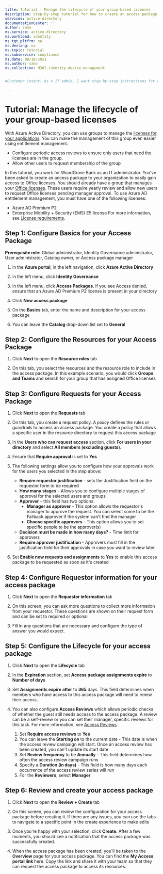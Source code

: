 ```yaml
---
title: Tutorial - Manage the lifecycle of your group-based licenses 
description: Step-by-step tutorial for how to create an access package for managing group-based licenses in Azure Active Directory entitlement management.
services: active-directory
documentationCenter: ''
author: sama
ms.service: active-directory
ms.workload: identity
ms.tgt_pltfrm: na
ms.devlang: na
ms.topic: tutorial
ms.subservice: compliance
ms.date: 08/18/2021
ms.author: sama
ms.collection: M365-identity-device-management


#Customer intent: As a IT admin, I want step-by-step instructions for creating an access package for Managing the lifecycle of your group-based licenses.

---
```

# Tutorial: Manage the lifecycle of your group-based licenses
 
With Azure Active Directory, you can use groups to manage the [licenses for your applications](/active-directory/enterprise-users/licensing-groups-assign.md). You can make the management of this group even easier using entitlement management. 

*	Configure periodic access reviews to ensure only users that need the licenses are in the group. 
*	Allow other users to request membership of the group

In this tutorial, you work for WoodGrove Bank as an IT administrator. You've been asked to create an access package to your organization to easily gain access to Office licenses. You should already have a group that manages your [Office licenses](/active-directory/enterprise-users/licensing-groups-assign.md). These users require yearly review and allow new users to request Office licenses pending manager approval. 
To use Azure AD entitlement management, you must have one of the following licenses:

- Azure AD Premium P2
- Enterprise Mobility + Security (EMS) E5 license
For more information, see [License requirements](entitlement-management-overview.md#license-requirements).
## Step 1: Configure Basics for your Access Package

**Prerequisite role:** Global administrator, Identity Governance administrator, User administrator, Catalog owner, or Access package manager

1. In the **Azure portal**, in the left navigation, click **Azure Active Directory**

2. In the left menu, click **Identity Governance**

3. In the left menu, click **Access Packages**. If you see Access denied, ensure that an Azure AD Premium P2 license is present in your directory

4. Click **New access package**

5. On the **Basics** tab, enter the name and description for your access package

6. You can leave the **Catalog** drop-down list set to **General**

## Step 2: Configure the Resources for your Access Package

1. Click **Next** to open the **Resource roles** tab

2. On this tab, you select the resources and the resource role to include in the access package. In this example scenario, you would click **Groups and Teams** and search for your group that has assigned Office licenses

## Step 3: Configure Requests for your Access Package

1. Click **Next** to open the **Requests** tab

2. On this tab, you create a request policy. A *policy* defines the rules or guardrails to access an access package. You create a policy that allows a specific user in the resource directory to request this access package

3. In the **Users who can request access** section, click **For users in your directory** and select **All members (excluding guests)**. 

4.	Ensure that **Require approval** is set to **Yes**

5.	The following settings allow you to configure how your approvals work for the users you selected in the step above:

    * **Require requestor justification** - sets the Justification field on the requestor form to be required
    * **How many stages** - Allows you to configure multiple stages of approval for the selected users and groups
    * **Approver** - this field has two options:
      * **Manager as approver** - This option allows the requestor's manager to approve the request. You can select some to be the Fallback approver if the system can't find the manager
      * **Choose specific approvers** - This option allows you to set specific people to be the approver(s)
    * **Decision must be made in how many days?** - Time limit for approvers
    * **Require approver justification** - Approvers must fill in the justification field for their approvals in case you want to review later

6.	Set **Enable new requests and assignments** to **Yes** to enable this access package to be requested as soon as it's created

## Step 4: Configure Requestor information for your access package

1.	Click **Next** to open the **Requestor information** tab

2.	On this screen, you can ask more questions to collect more information from your requestor. These questions are shown on their request form and can be set to required or optional

3.	Fill in any questions that are necessary and configure the type of answer you would expect.

## Step 5: Configure the Lifecycle for your access package

1. Click **Next** to open the **Lifecycle** tab

2.	In the **Expiration** section, set **Access package assignments expire** to **Number of days**
	
3.	Set **Assignments expire after** to **365** days. This field determines when members who have access to this access package will need to renew their access.

4.	You can also configure **Access Reviews** which allows periodic checks of whether the guest still needs access to the access package. A review can be a self-review or you can set their manager, specific reviews for this task. For more information, see [Access Reviews](entitlement-management-access-reviews-create.md).

    1.	Set **Require access reviews** to **Yes**
    2.	You can leave the **Starting on** to the current date - This date is when the access review campaign will start. Once an access review has been created, you can't update its start date
    3.	Set **Review frequency** to be **Annually** - This field determines how often the access review campaign runs
    4.	Specify a **Duration (in days)** - This field is how many days each occurrence of the access review series will run
    5.	For the **Reviewers**, select **Manager**

## Step 6: Review and create your access package

1.	Click **Next** to open the **Review + Create** tab

2.	On this screen, you can review the configuration for your access package before creating it. If there are any issues, you can use the tabs to navigate to a specific point in the create experience to make edits

3.	Once you're happy with your selection, click **Create**. After a few moments, you should see a notification that the access package was successfully created.

4.	When the access package has been created, you'll be taken to the **Overview** page for your access package. You can find the **My Access portal link** here. Copy the link and share it with your team so that they can request the access package to access its resources.


